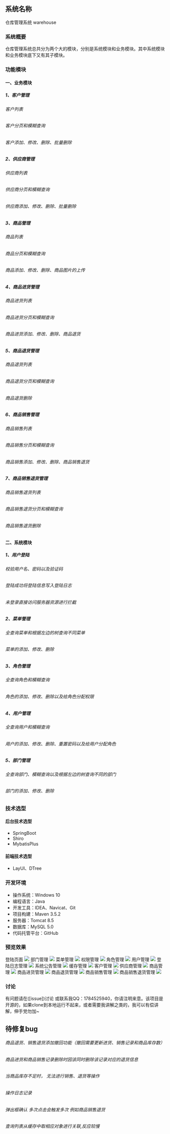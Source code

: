 ## 系统名称 
仓库管理系统 warehouse 
### 系统概要
仓库管理系统总共分为两个大的模块，分别是系统模块和业务模块。其中系统模块和业务模块底下又有其子模块。
### 功能模块
#### 一、业务模块
##### 1、客户管理
###### 客户列表
###### 客户分页和模糊查询
###### 客户添加、修改、删除、批量删除
##### 2、供应商管理
###### 供应商列表
###### 供应商分页和模糊查询
###### 供应商添加、修改、删除、批量删除
##### 3、商品管理
###### 商品列表
###### 商品分页和模糊查询
###### 商品添加、修改、删除、商品图片的上传
##### 4、商品进货管理
###### 商品进货列表
###### 商品进货分页和模糊查询
###### 商品进货添加、修改、删除、商品退货
##### 5、商品退货管理
###### 商品退货列表
###### 商品退货分页和模糊查询
###### 商品退货删除
##### 6、商品销售管理
###### 商品销售列表
###### 商品销售分页和模糊查询
###### 商品销售添加、修改、删除、商品销售退货
##### 7、商品销售退货管理
###### 商品销售退货列表
###### 商品销售退货分页和模糊查询
###### 商品销售退货删除
#### 二、系统模块
##### 1、用户登陆
###### 校验用户名、密码以及验证码
###### 登陆成功将登陆信息写入登陆日志
###### 未登录直接访问服务器资源进行拦截
##### 2、菜单管理
###### 全查询菜单和根据左边的树查询不同菜单
###### 菜单的添加、修改、删除
##### 3、角色管理
###### 全查询角色和模糊查询
###### 角色的添加、修改、删除以及给角色分配权限
##### 4、用户管理
###### 全查询用户和模糊查询
###### 用户的添加、修改、删除、重置密码以及给用户分配角色
##### 5、部门管理
###### 全查询部门、模糊查询以及根据左边的树查询不同的部门
###### 部门的添加、修改、删除

### 技术选型
#### 后台技术选型
* SpringBoot
* Shiro
* MybatisPlus
#### 前端技术选型
* LayUI、DTree

### 开发环境
* 操作系统：Windows 10
* 编程语言：Java
* 开发工具：IDEA、Navicat、Git
* 项目构建：Maven 3.5.2
* 服务器：Tomcat 8.5
* 数据库：MySQL 5.0
* 代码托管平台：GitHub

### 预览效果
登陆页面
![](https://github.com/yeqifu/warehouse/blob/master/src/main/resources/static/images/login.PNG)
部门管理
![](https://github.com/yeqifu/warehouse/blob/master/src/main/resources/static/images/dept.PNG)
菜单管理
![](https://github.com/yeqifu/warehouse/blob/master/src/main/resources/static/images/menu.PNG)
权限管理
![](https://github.com/yeqifu/warehouse/blob/master/src/main/resources/static/images/permission.PNG)
角色管理
![](https://github.com/yeqifu/warehouse/blob/master/src/main/resources/static/images/role.PNG)
用户管理
![](https://github.com/yeqifu/warehouse/blob/master/src/main/resources/static/images/user.PNG)
登陆日志管理
![](https://github.com/yeqifu/warehouse/blob/master/src/main/resources/static/images/loginfo.PNG)
系统公告管理
![](https://github.com/yeqifu/warehouse/blob/master/src/main/resources/static/images/notice.PNG)
缓存管理
![](https://github.com/yeqifu/warehouse/blob/master/src/main/resources/static/images/cache.PNG)
客户管理
![](https://github.com/yeqifu/warehouse/blob/master/src/main/resources/static/images/customer.PNG)
供应商管理
![](https://github.com/yeqifu/warehouse/blob/master/src/main/resources/static/images/provider.PNG)
商品管理
![](https://github.com/yeqifu/warehouse/blob/master/src/main/resources/static/images/goods.PNG)
商品进货管理
![](https://github.com/yeqifu/warehouse/blob/master/src/main/resources/static/images/inport.PNG)
商品退货管理
![](https://github.com/yeqifu/warehouse/blob/master/src/main/resources/static/images/output.PNG)
商品销售管理
![](https://github.com/yeqifu/warehouse/blob/master/src/main/resources/static/images/sales.PNG)
商品销售退货管理
![](https://github.com/yeqifu/warehouse/blob/master/src/main/resources/static/images/salesback.PNG)

### 讨论
有问题请在([issue])讨论 或联系我QQ：1784525940，你请注明来意。该项目是开源的，如果clone到本地运行不起来，或者需要我讲解之类的，我可以有偿讲解，伸手党勿加~


## 待修复bug
###### 商品退货、销售退货添加撤回功能（撤回需要更新进货、销售记录和商品库存数）
###### 商品进货和商品销售记录删除时因该同时删除该记录对应的退货信息
###### 当商品库存不足时， 无法进行销售、退货等操作
###### 操作日志记录
###### 弹出框确认 多次点击会触发多次 例如商品销售退货
###### 查询列表从缓存中取相应对象进行关联,反应较慢